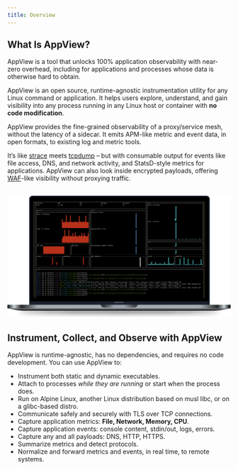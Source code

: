 ```yaml
---
title: Overview
---
```


## What Is AppView?

AppView is a tool that unlocks 100% application observability with near-zero overhead, including for applications and processes whose data is otherwise hard to obtain.

AppView is an open source, runtime-agnostic instrumentation utility for any Linux command or application. It helps users explore, understand, and gain visibility into any process running in any Linux host or container with **no code modification**. 

AppView provides the fine-grained observability of a proxy/service mesh, without the latency of a sidecar. It emits APM-like metric and event data, in open formats, to existing log and metric tools.

It’s like [strace](https://strace.io/) meets [tcpdump](https://www.tcpdump.org/) – but with consumable output for events like file access, DNS, and network activity, and StatsD-style metrics for applications. AppView can also look inside encrypted payloads, offering [WAF](https://en.wikipedia.org/wiki/Web_application_firewall)-like visibility without proxying traffic. 
</br>
</br>

![AppView in-terminal monitoring](./images/AppView-GUI-screenshot.png)

## Instrument, Collect, and Observe with AppView

AppView is runtime-agnostic, has no dependencies, and requires no code development. You can use AppView to:

- Instrument both static and dynamic executables.
- Attach to processes *while they are running* or start when the process does.
- Run on Alpine Linux, another Linux distribution based on musl libc, or on a glibc-based distro.
- Communicate safely and securely with TLS over TCP connections.
- Capture application metrics: **File, Network, Memory, CPU**.
- Capture application events: console content, stdin/out, logs, errors.
- Capture any and all payloads: DNS, HTTP, HTTPS.
- Summarize metrics and detect protocols.
- Normalize and forward metrics and events, in real time, to remote systems.
